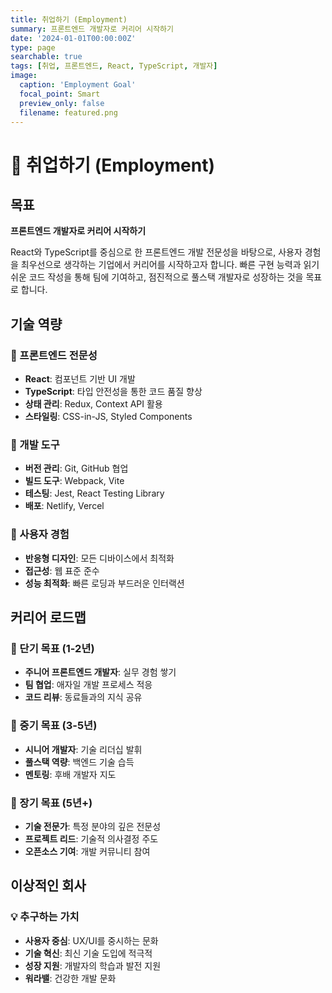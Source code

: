 ```yaml
---
title: 취업하기 (Employment)
summary: 프론트엔드 개발자로 커리어 시작하기
date: '2024-01-01T00:00:00Z'
type: page
searchable: true
tags: [취업, 프론트엔드, React, TypeScript, 개발자]
image:
  caption: 'Employment Goal'
  focal_point: Smart
  preview_only: false
  filename: featured.png
---
```


<div class="justify-text">

# 💼 취업하기 (Employment)

## 목표
**프론트엔드 개발자로 커리어 시작하기**

React와 TypeScript를 중심으로 한 프론트엔드 개발 전문성을 바탕으로, 사용자 경험을 최우선으로 생각하는 기업에서 커리어를 시작하고자 합니다. 빠른 구현 능력과 읽기 쉬운 코드 작성을 통해 팀에 기여하고, 점진적으로 풀스택 개발자로 성장하는 것을 목표로 합니다.

## 기술 역량

### 🎨 프론트엔드 전문성
- **React**: 컴포넌트 기반 UI 개발
- **TypeScript**: 타입 안전성을 통한 코드 품질 향상
- **상태 관리**: Redux, Context API 활용
- **스타일링**: CSS-in-JS, Styled Components

### 🔧 개발 도구
- **버전 관리**: Git, GitHub 협업
- **빌드 도구**: Webpack, Vite
- **테스팅**: Jest, React Testing Library
- **배포**: Netlify, Vercel

### 📱 사용자 경험
- **반응형 디자인**: 모든 디바이스에서 최적화
- **접근성**: 웹 표준 준수
- **성능 최적화**: 빠른 로딩과 부드러운 인터랙션

## 커리어 로드맵

### 🎯 단기 목표 (1-2년)
- **주니어 프론트엔드 개발자**: 실무 경험 쌓기
- **팀 협업**: 애자일 개발 프로세스 적응
- **코드 리뷰**: 동료들과의 지식 공유

### 🚀 중기 목표 (3-5년)
- **시니어 개발자**: 기술 리더십 발휘
- **풀스택 역량**: 백엔드 기술 습득
- **멘토링**: 후배 개발자 지도

### 🌟 장기 목표 (5년+)
- **기술 전문가**: 특정 분야의 깊은 전문성
- **프로젝트 리드**: 기술적 의사결정 주도
- **오픈소스 기여**: 개발 커뮤니티 참여

## 이상적인 회사

### 💡 추구하는 가치
- **사용자 중심**: UX/UI를 중시하는 문화
- **기술 혁신**: 최신 기술 도입에 적극적
- **성장 지원**: 개발자의 학습과 발전 지원
- **워라밸**: 건강한 개발 문화

</div>

